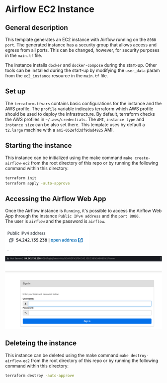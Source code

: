 # Airflow EC2 Instance

## General description

This template generates an EC2 instance with Airflow running on the `8080 port`.
The generated instance has a security group that allows access and egress from all ports. This can be changed, however, for security purposes in the `main.tf` file.

The instance installs `docker` and `docker-compose` during the start-up. Other tools
can be installed during the start-up by modifying the `user_data` param from the `ec2_instance` resource in the `main.tf` file.

## Set up

The `terraform.tfvars` contains basic configurations for the instance and the AWS profile. The `profile` variable indicates terraform which AWS profile should be used to deploy the infrastructure. By default, terraform checks the AWS profiles in `~/.aws/credentials`.
The `AMI`, `instance type` and `instance size` can be also set there. This template uses by default a `t2.large` machine with a `ami-052efd3df9dad4825` AMI.

## Starting the instance

This instance can be initialized using the make command `make create-airflow-ec2` from the root directory of this repo or by running the following command within this directory:

``` bash
terraform init
terraform apply -auto-approve
```

## Accessing the Airflow Web App

Once the Airflow instance is `Running`, it's possible to access the Airflow Web App through the instance `Public IPv4 address` and the `port 8080`.  
The user is `airflow` and the password is `airflow`.

![Airflow IP](../../images/airflow/airflow-ip.png)

![Airflow log in](../../images/airflow/airflow-login.png)

## Deleteing the instance

This instance can be deleted using the make command `make destroy-airflow-ec2` from the root directory of this repo or by running the following command within this directory:

``` bash
terraform destroy -auto-approve
```
